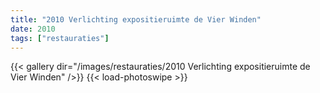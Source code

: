 ```yaml
---
title: "2010 Verlichting expositieruimte de Vier Winden"
date: 2010
tags: ["restauraties"]
---
```


{{< gallery dir="/images/restauraties/2010 Verlichting expositieruimte de Vier Winden" />}}
{{< load-photoswipe >}}